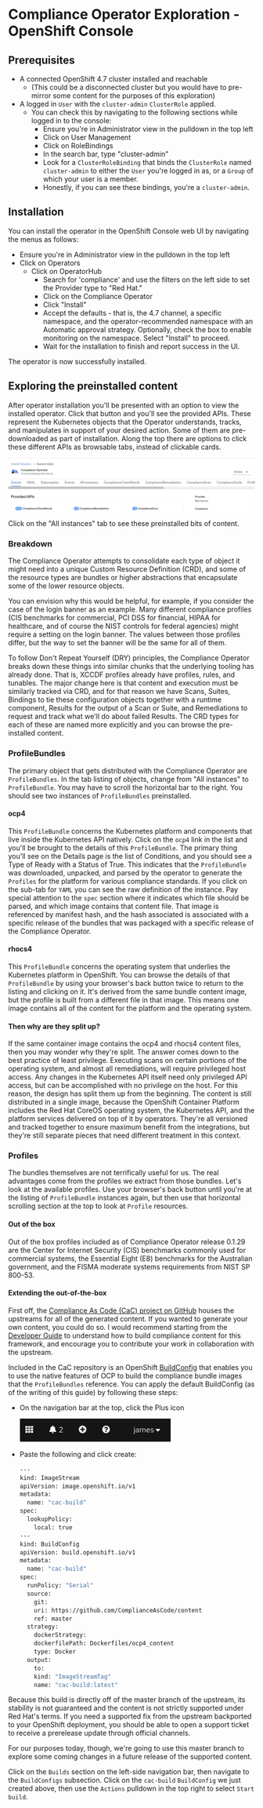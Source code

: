 # Compliance Operator Exploration - OpenShift Console

## Prerequisites

- A connected OpenShift 4.7 cluster installed and reachable
  - (This could be a disconnected cluster but you would have to pre-mirror some content for the purposes of this exploration)
- A logged in `User` with the `cluster-admin` `ClusterRole` applied.
  - You can check this by navigating to the following sections while logged in to the console:
    - Ensure you're in Administrator view in the pulldown in the top left
    - Click on User Management
    - Click on RoleBindings
    - In the search bar, type "cluster-admin"
    - Look for a `ClusterRoleBinding` that binds the `ClusterRole` named `cluster-admin` to either the `User` you're logged in as, or a `Group` of which your user is a member.
    - Honestly, if you can see these bindings, you're a `cluster-admin`.

## Installation

You can install the operator in the OpenShift Console web UI by navigating the menus as follows:

- Ensure you're in Administrator view in the pulldown in the top left
- Click on Operators
  - Click on OperatorHub
    - Search for 'compliance' and use the filters on the left side to set the Provider type to "Red Hat."
    - Click on the Compliance Operator
    - Click "Install"
    - Accept the defaults - that is, the 4.7 channel, a specific namespace, and the operator-recommended namespace with an Automatic approval strategy. Optionally, check the box to enable monitoring on the namespace. Select "Install" to proceed.
    - Wait for the installation to finish and report success in the UI.

The operator is now successfully installed.

## Exploring the preinstalled content

After operator installation you'll be presented with an option to view the installed operator. Click that button and you'll see the provided APIs. These represent the Kubernetes objects that the Operator understands, tracks, and manipulates in support of your desired action. Some of them are pre-downloaded as part of installation. Along the top there are options to click these different APIs as browsable tabs, instead of clickable cards.

![APIs](images/APIs.png)

Click on the "All instances" tab to see these preinstalled bits of content.

### Breakdown

The Compliance Operator attempts to consolidate each type of object it might need into a unique Custom Resource Definition (CRD), and some of the resource types are bundles or higher abstractions that encapsulate some of the lower resource objects.

You can envision why this would be helpful, for example, if you consider the case of the login banner as an example. Many different compliance profiles (CIS benchmarks for commercial, PCI DSS for financial, HIPAA for healthcare, and of course the NIST controls for federal agencies) might require a setting on the login banner. The values between those profiles differ, but the way to set the banner will be the same for all of them.

To follow Don't Repeat Yourself (DRY) principles, the Compliance Operator breaks down these things into similar chunks that the underlying tooling has already done. That is, XCCDF profiles already have profiles, rules, and tunables. The major change here is that content and execution must be similarly tracked via CRD, and for that reason we have Scans, Suites, Bindings to tie these configuration objects together with a runtime component, Results for the output of a Scan or Suite, and Remediations to request and track what we'll do about failed Results. The CRD types for each of these are named more explicitly and you can browse the pre-installed content.

### ProfileBundles

The primary object that gets distributed with the Compliance Operator are `ProfileBundles`. In the tab listing of objects, change from "All instances" to `ProfileBundle`. You may have to scroll the horizontal bar to the right. You should see two instances of `ProfileBundles` preinstalled.

#### ocp4

This `ProfileBundle` concerns the Kubernetes platform and components that live inside the Kubernetes API natively. Click on the `ocp4` link in the list and you'll be brought to the details of this `ProfileBundle`. The primary thing you'll see on the Details page is the list of Conditions, and you should see a Type of Ready with a Status of True. This indicates that the `ProfileBundle` was downloaded, unpacked, and parsed by the operator to generate the `Profiles` for the platform for various compliance standards. If you click on the sub-tab for `YAML` you can see the raw definition of the instance. Pay special attention to the `spec` section where it indicates which file should be parsed, and which image contains that content file. That image is referenced by manifest hash, and the hash associated is associated with a specific release of the bundles that was packaged with a specific release of the Compliance Operator.

#### rhocs4

This `ProfileBundle` concerns the operating system that underlies the Kubernetes platform in OpenShift. You can browse the details of that `ProfileBundle` by using your browser's back button twice to return to the listing and clicking on it. It's derived from the same bundle content image, but the profile is built from a different file in that image. This means one image contains all of the content for the platform and the operating system.

#### Then why are they split up?

If the same container image contains the ocp4 and rhocs4 content files, then you may wonder why they're split. The answer comes down to the best practice of least privilege. Executing scans on certain portions of the operating system, and almost all remediations, will require privileged host access. Any changes in the Kubernetes API itself need only privileged API access, but can be accomplished with no privilege on the host. For this reason, the design has split them up from the beginning. The content is still distributed in a single image, because the OpenShift Container Platform includes the Red Hat CoreOS operating system, the Kubernetes API, and the platform services delivered on top of it by operators. They're all versioned and tracked together to ensure maximum benefit from the integrations, but they're still separate pieces that need different treatment in this context.

### Profiles

The bundles themselves are not terrifically useful for us. The real advantages come from the profiles we extract from those bundles. Let's look at the available profiles. Use your browser's back button until you're at the listing of `ProfileBundle` instances again, but then use that horizontal scrolling section at the top to look at `Profile` resources.

#### Out of the box

Out of the box profiles included as of Compliance Operator release 0.1.29 are the Center for Internet Security (CIS) benchmarks commonly used for commercial systems, the Essential Eight (E8) benchmarks for the Australian government, and the FISMA moderate systems requirements from NIST SP 800-53.

#### Extending the out-of-the-box

First off, the [Compliance As Code (CaC) project on GitHub](https://github.com/ComplianceAsCode/content) houses the upstreams for all of the generated content. If you wanted to generate your own content, you could do so. I would recommend starting from the [Developer Guide](https://github.com/ComplianceAsCode/content/tree/master/docs/manual/developer) to understand how to build compliance content for this framework, and encourage you to contribute your work in collaboration with the upstream.

Included in the CaC repository is an OpenShift [BuildConfig](https://github.com/ComplianceAsCode/content/blob/master/ocp-resources/content-cluster-build.yaml) that enables you to use the native features of OCP to build the compliance bundle images that the `ProfileBundles` reference. You can apply the default BuildConfig (as of the writing of this guide) by following these steps:

- On the navigation bar at the top, click the Plus icon

    ![navbar](images/navbar.png)

- Paste the following and click create:

    ```sh
    ---
    kind: ImageStream
    apiVersion: image.openshift.io/v1
    metadata:
      name: "cac-build"
    spec:
      lookupPolicy:
        local: true
    ---
    kind: BuildConfig
    apiVersion: build.openshift.io/v1
    metadata:
      name: "cac-build"
    spec:
      runPolicy: "Serial"
      source:
        git:
        uri: https://github.com/ComplianceAsCode/content
        ref: master
      strategy:
        dockerStrategy:
        dockerfilePath: Dockerfiles/ocp4_content
        type: Docker
      output:
        to:
        kind: "ImageStreamTag"
        name: "cac-build:latest"
    ```

Because this build is directly off of the master branch of the upstream, its stability is not guaranteed and the content is not strictly supported under Red Hat's terms. If you need a supported fix from the upstream backported to your OpenShift deployment, you should be able to open a support ticket to receive a prerelease update through official channels.

For our purposes today, though, we're going to use this master branch to explore some coming changes in a future release of the supported content.

Click on the `Builds` section on the left-side navigation bar, then navigate to the `BuildConfigs` subsection. Click on the `cac-build` `BuildConfig` we just created above, then use the `Actions` pulldown in the top right to select `Start build`.
